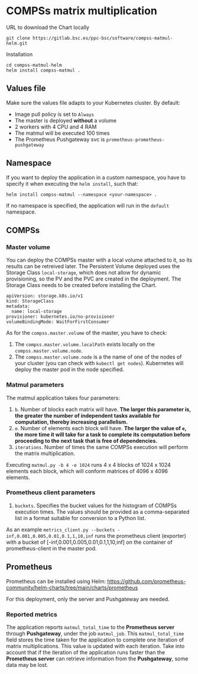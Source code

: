 # COMPSs matrix multiplication

URL to download the Chart locally
```
git clone https://gitlab.bsc.es/ppc-bsc/software/compss-matmul-helm.git
```

Installation
```
cd compss-matmul-helm
helm install compss-matmul .
```

## Values file
Make sure the values file adapts to your Kubernetes cluster. By default:
- Image pull policy is set to `Always`
- The master is deployed **without** a volume
- 2 workers with 4 CPU and 4 RAM
- The matmul will be executed 100 times
- The Prometheus Pushgateway svc is `prometheus-prometheus-pushgateway`

<!--
#### Master command
The COMPSs master needs two files in order to be able to function correctly:
1. `resources.xml`. Provides information about all the available resources that can be used for an execution. That is, specifies the architecture, cpu, memory, network adaptor, etc for each worker. 
2. `project.xml`. Provides information about the resources used in a specific execution. That is, lists the workers. 

These two files are generated in the master command, before executing `runcompss`, which will use them. This means the CPU and memory of the workers is specified statically in the resources file, and it is not taken from the workers Kubernetes YAML definition file. So, even though the worker YAML definition is changed, the worker's information kept by the COMPSs master will not be updated automatically. 
-->

## Namespace
If you want to deploy the application in a custom namespace, you have to specify it when executing the `helm install`, such that:
```
helm install compss-matmul --namespace <your-namespace> .
```
If no namespace is specified, the application will run in the `default` namespace.

## COMPSs 
### Master volume
You can deploy the COMPSs master with a local volume attached to it, so its results can be retreived later. The Persistent Volume deployed uses the Storage Class `local-storage`, which does not allow for dynamic provisioning, so the PV and the PVC are created in the deployment. The Storage Class needs to be created before installing the Chart. 
```
apiVersion: storage.k8s.io/v1
kind: StorageClass
metadata:
  name: local-storage
provisioner: kubernetes.io/no-provisioner
volumeBindingMode: WaitForFirstConsumer
```

As for the `compss.master.volume` of the master, you have to check:
1. The `compss.master.volume.localPath` exists locally on the `compss.master.volume.node`.
2. The `compss.master.volume.node` is a the name of one of the nodes of your cluster (you can check with `kubectl get nodes`). Kubernetes will deploy the master pod in the node specified. 

### Matmul parameters
The matmul application takes four parameters:
1. `b`. Number of blocks each matrix will have. **The larger this parameter is, the greater the number of independent tasks available for computation, thereby increasing parallelism.**
2. `e`. Number of elements each block will have. **The larger the value of `e`, the more time it will take for a task to complete its computation before proceeding to the next task that is free of dependencies.**
3. `iterations`. Number of times the same COMPSs execution will perform the matrix multiplication. 

Executing `matmul.py -b 4 -e 1024` runs 4 x 4 blocks of 1024 x 1024 elements each block, which will conform matrices of 4096 x 4096 elements.

### Prometheus client parameters
1. `buckets`. Specifies the bucket values for the histogram of COMPSs execution times. The values should be provided as a comma-separated list in a format suitable for conversion to a Python list.

As an example `metrics_client.py --buckets -inf,0.001,0.005,0.01,0.1,1,10,inf` runs the prometheus client (exporter) with a bucket of [-inf,0.001,0.005,0.01,0.1,1,10,inf] on the container of prometheus-client in the master pod.

## Prometheus
Prometheus can be installed using Helm: https://github.com/prometheus-community/helm-charts/tree/main/charts/prometheus

For this deployment, only the server and Pushgateway are needed. 

### Reported metrics
The application reports `matmul_total_time` to the **Prometheus server** through **Pushgateway**, under the job `matmul_job`. This `matmul_total_time` field stores the time taken for the application to complete one iteration of matrix multiplications. This value is updated with each iteration. Take into account that if the iteration of the application runs faster than the **Prometheus server** can retrieve information from the **Pushgateway**, some data may be lost.

